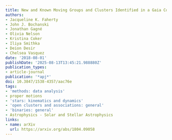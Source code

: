 ```yaml
---
title: New and Known Moving Groups and Clusters Identified in a Gaia Comoving Catalog
authors:
- Jacqueline K. Faherty
- John J. Bochanski
- Jonathan Gagné
- Olivia Nelson
- Kristina Coker
- Iliya Smithka
- Deion Desir
- Chelsea Vasquez
date: '2018-08-01'
publishDate: '2025-08-13T13:45:21.988880Z'
publication_types:
- article-journal
publication: '*apj*'
doi: 10.3847/1538-4357/aac76e
tags:
- 'methods: data analysis'
- proper motions
- 'stars: kinematics and dynamics'
- 'open clusters and associations: general'
- 'binaries: general'
- Astrophysics - Solar and Stellar Astrophysics
links:
- name: arXiv
  url: https://arxiv.org/abs/1804.09058
---
```

